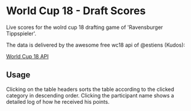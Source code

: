 # World Cup 18 - Draft Scores
Live scores for the wolrd cup 18 drafting game of 'Ravensburger Tippspieler'.

The data is delivered by the awesome free wc18 api of @estiens (Kudos):

[World Cup 18 API](https://github.com/estiens/world_cup_json)

## Usage
Clicking on the table headers sorts the table according to the clicked category in descending order.
Clicking the participant name shows a detailed log of how he received his points.
